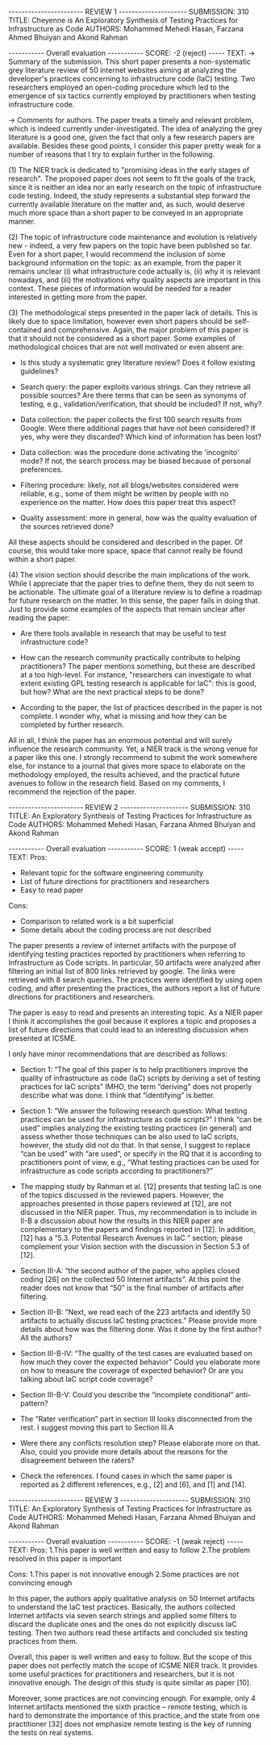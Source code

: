 ----------------------- REVIEW 1 ---------------------
SUBMISSION: 310
TITLE: Cheyenne is An Exploratory Synthesis of Testing Practices for Infrastructure as Code
AUTHORS: Mohammed Mehedi Hasan, Farzana Ahmed Bhuiyan and Akond Rahman

----------- Overall evaluation -----------
SCORE: -2 (reject)
----- TEXT:
-> Summary of the submission.
This short paper presents a non-systematic grey literature review of 50 internet websites aiming at analyzing the developer's practices concerning to infrastructure code (IaC) testing. Two researchers employed an open-coding procedure which led to the emergence of six tactics currently employed by practitioners when testing infrastructure code.

-> Comments for authors.
The paper treats a timely and relevant problem, which is indeed currently under-investigated. The idea of analyzing the grey literature is a good one, given the fact that only a few research papers are available. Besides these good points, I consider this paper pretty weak for a number of reasons that I try to explain further in the following.

(1) The NIER track is dedicated to "promising ideas in the early stages of research". The proposed paper does not seem to fit the goals of the track, since it is neither an idea nor an early research on the topic of infrastructure code testing. Indeed, the study represents a substantial step forward the currently available literature on the matter and, as such, would deserve much more space than a short paper to be conveyed in an appropriate manner.

(2) The topic of infrastructure code maintenance and evolution is relatively new - indeed, a very few papers on the topic have been published so far. Even for a short paper, I would recommend the inclusion of some background information on the topic: as an example, from the paper it remains unclear (i) what infrastructure code actually is, (ii) why it is relevant nowadays, and (iii) the motivations why quality aspects are important in this context. These pieces of information would be needed for a reader interested in getting more from the paper.

(3) The methodological steps presented in the paper lack of details. This is likely due to space limitation, however even short papers should be self-contained and comprehensive. Again, the major problem of this paper is that it should not be considered as a short paper. Some examples of methodological choices that are not well motivated or even absent are:

- Is this study a systematic grey literature review? Does it follow existing guidelines?

- Search query: the paper exploits various strings. Can they retrieve all possible sources? Are there terms that can be seen as synonyms of testing, e.g., validation/verification, that should be included? If not, why?

- Data collection: the paper collects the first 100 search results from Google. Were there additional pages that have not been considered? If yes, why were they discarded? Which kind of information has been lost?

- Data collection: was the procedure done activating the 'incognito' mode? If not, the search process may be biased because of personal preferences.

- Filtering procedure: likely, not all blogs/websites considered were reliable, e.g., some of them might be written by people with no experience on the matter. How does this paper treat this aspect?

- Quality assessment: more in general, how was the quality evaluation of the sources retrieved done?

All these aspects should be considered and described in the paper. Of course, this would take more space, space that cannot really be found within a short paper.

(4) The vision section should describe the main implications of the work. While I appreciate that the paper tries to define them, they do not seem to be actionable. The ultimate goal of a literature review is to define a roadmap for future research on the matter. In this sense, the paper fails in doing that. Just to provide some examples of the aspects that remain unclear after reading the paper:

- Are there tools available in research that may be useful to test infrastructure code?

- How can the research community practically contribute to helping practitioners? The paper mentions something, but these are described at a too high-level. For instance, "researchers can investigate to what extent existing GPL testing research is applicable for IaC": this is good, but how? What are the next practical steps to be done?

- According to the paper, the list of practices described in the paper is not complete. I wonder why, what is missing and how they can be completed by further research.

All in all, I think the paper has an enormous potential and will surely influence the research community. Yet, a NIER track is the wrong venue for a paper like this one. I strongly recommend to submit the work somewhere else, for instance to a journal that gives more space to elaborate on the methodology employed, the results achieved, and the practical future avenues to follow in the research field. Based on my comments, I recommend the rejection of the paper.



----------------------- REVIEW 2 ---------------------
SUBMISSION: 310
TITLE: An Exploratory Synthesis of Testing Practices for Infrastructure as Code
AUTHORS: Mohammed Mehedi Hasan, Farzana Ahmed Bhuiyan and Akond Rahman

----------- Overall evaluation -----------
SCORE: 1 (weak accept)
----- TEXT:
Pros:
- Relevant topic for the software engineering community
- List of future directions for practitioners and researchers
- Easy to read paper

Cons:
- Comparison to related work is a bit superficial
- Some details about the coding process are not described


The paper presents a review of internet artifacts with the purpose of identifying testing practices reported by practitioners when referring to Infrastructure as Code scripts. In particular, 50 artifacts were analyzed after filtering an initial list of 800 links retrieved by google. The links were retrieved with 8 search queries. The practices were identified by using open coding, and after presenting the practices, the authors report a list of future directions for practitioners and researchers.

The paper is easy to read and presents an interesting topic. As a NIER paper I think it accomplishes the goal because it explores a topic and proposes a list of future directions that could lead to an interesting discussion when presented at ICSME.

I only have minor recommendations that are described as follows:

- Section 1: “The goal of this paper is to help practitioners improve the quality of infrastructure as code (IaC) scripts by deriving a set of testing practices for IaC scripts” IMHO, the term “deriving” does not properly describe what was done. I think that “identifying” is better.

- Section 1: “We answer the following research question: What testing practices can be used for infrastructure as code scripts?” I think “can be used”  implies analyzing the existing testing practices (in general) and assess whether those techniques can be also used to IaC scripts, however, the study did not do that. In that sense, I suggest to replace “can be used” with “are used”, or specify in the RQ that  it is according to practitioners point of view, e.g., “What testing practices can be used for infrastructure as code scripts according to practitioners?”

- The mapping study by Rahman et al. [12] presents that testing IaC is one of the topics discussed in the reviewed papers.  However, the approaches presented in those papers reviewed at [12], are not discussed in the NIER paper. Thus, my recommendation is to include in II-B a discussion about how the results in this NIER paper are complementary to the papers and findings reported in [12]. In addition, [12] has a “5.3. Potential Research Avenues in IaC ” section; please complement your Vision section with the discussion in Section 5.3 of [12].

- Section III-A: “the second author of the paper, who applies closed coding [26] on the collected 50 Internet artifacts”. At this point the reader does not know that “50” is the final number of artifacts after filtering.

- Section III-B: “Next, we read each of the 223 artifacts and identify 50 artifacts to actually discuss IaC testing practices.” Please provide more details about how was the filtering done. Was it done by the first author? All the authors?

- Section III-B-IV: “The quality of the test cases are evaluated based on how much they cover the expected behavior” Could you elaborate more on how to measure the coverage of expected behavior? Or are you talking about IaC script code coverage?

- Section III-B-V: Could you describe the “incomplete conditional” anti-pattern?

- The “Rater verification” part in section III looks disconnected from the rest. I suggest moving this part to Section III.A

- Were there any conflicts resolution step? Please elaborate more on that. Also, could you provide more details about the reasons for the disagreement between the raters?

- Check the references. I found cases in which the same paper is reported as 2 different references, e.g., [2] and [6], and [1] and [14].



----------------------- REVIEW 3 ---------------------
SUBMISSION: 310
TITLE: An Exploratory Synthesis of Testing Practices for Infrastructure as Code
AUTHORS: Mohammed Mehedi Hasan, Farzana Ahmed Bhuiyan and Akond Rahman

----------- Overall evaluation -----------
SCORE: -1 (weak reject)
----- TEXT:
Pros:
1.This paper is well written and easy to follow
2.The problem resolved in this paper is important

Cons:
1.This paper is not innovative enough
2.Some practices are not convincing enough


In this paper, the authors apply qualitative analysis on 50 Internet artifacts to understand the IaC test practices. Basically, the authors collected Internet artifacts via seven search strings and applied some filters to discard the duplicate ones and the ones do not explicitly discuss IaC testing. Then two authors read these artifacts and concluded six testing practices from them.

Overall, this paper is well written and easy to follow. But the scope of this paper does not perfectly match the scope of ICSME NIER track. It provides some useful practices for practitioners and researchers, but it is not innovative enough. The design of this study is quite similar as paper [10].

Moreover, some practices are not convincing enough. For example, only 4 Internet artifacts mentioned the sixth practice – remote testing, which is hard to demonstrate the importance of this practice, and the state from one practitioner [32] does not emphasize remote testing is the key of running the tests on real systems.


